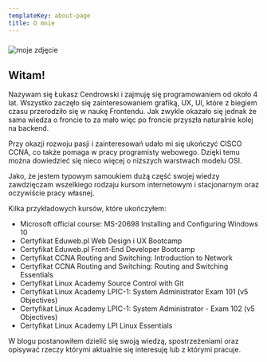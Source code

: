 ```yaml
---
templateKey: about-page
title: O mnie
---
```

### 

![moje zdjęcie](/img/zdjęcie-profilowe50.jpg "moje zdjęcie")

## Witam!

Nazywam się Łukasz Cendrowski i zajmuję się programowaniem od około 4 lat. Wszystko zaczęło się zainteresowaniem grafiką, UX, UI, które z biegiem czasu przerodziło się w naukę Frontendu. Jak zwykle okazało się jednak że sama wiedza o froncie to za mało więc po froncie przyszła naturalnie kolej na backend. 

Przy okazji rozwoju pasji i zainteresowań udało mi się ukończyć CISCO CCNA, co także pomaga w pracy programisty webowego. Dzięki temu można dowiedzieć się nieco więcej o niższych warstwach modelu OSI.

Jako, że jestem typowym samoukiem dużą część swojej wiedzy zawdzięczam wszelkiego rodzaju kursom internetowym i stacjonarnym oraz oczywiście pracy własnej.

Kilka przykładowych kursów, które ukończyłem:

*  Microsoft official course: MS-20698 Installing and Configuring Windows 10
*  Certyfikat Eduweb.pl Web Design i UX Bootcamp
*  Certyfikat Eduweb.pl Front-End Developer Bootcamp
*  Certyfikat CCNA Routing and Switching: Introduction to Network
*  Certyfikat CCNA Routing and Switching: Routing and Switching Essentials
*  Certyfikat Linux Academy Source Control with Git
*  Certyfikat Linux Academy LPIC-1: System Administrator Exam 101 (v5 Objectives)
*  Certyfikat Linux Academy LPIC-1: System Administrator - Exam 102 (v5 Objectives)
*  Certyfikat Linux Academy LPI Linux Essentials



W blogu postanowiłem dzielić się swoją wiedzą, spostrzeżeniami oraz opisywać rzeczy którymi aktualnie się interesuję lub z którymi pracuje.
